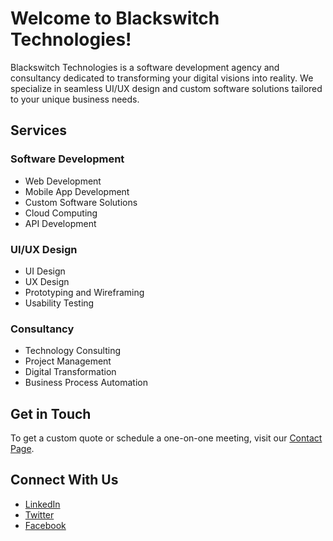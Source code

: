 # Welcome to Blackswitch Technologies!

Blackswitch Technologies is a software development agency and consultancy dedicated to transforming your digital visions into reality. We specialize in seamless UI/UX design and custom software solutions tailored to your unique business needs.

## Services

### Software Development
- Web Development
- Mobile App Development
- Custom Software Solutions
- Cloud Computing
- API Development

### UI/UX Design
- UI Design
- UX Design
- Prototyping and Wireframing
- Usability Testing

### Consultancy
- Technology Consulting
- Project Management
- Digital Transformation
- Business Process Automation

## Get in Touch

To get a custom quote or schedule a one-on-one meeting, visit our [Contact Page](https://your-website.com/contact).

## Connect With Us
- [LinkedIn](https://linkedin.com/company/blackswitch-technologies)
- [Twitter](https://twitter.com/blackswitchtech)
- [Facebook](https://facebook.com/blackswitchtechnologies)

